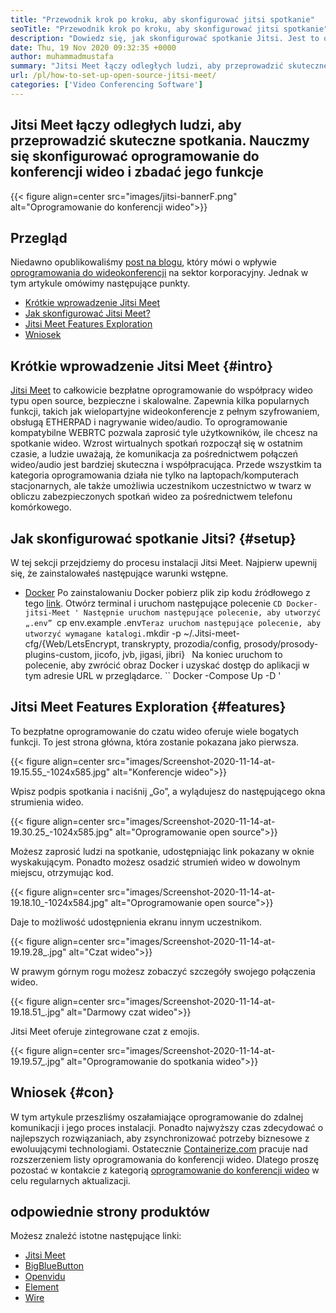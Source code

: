 ```yaml
---
title: "Przewodnik krok po kroku, aby skonfigurować jitsi spotkanie" 
seoTitle: "Przewodnik krok po kroku, aby skonfigurować jitsi spotkanie" 
description: "Dowiedz się, jak skonfigurować spotkanie Jitsi. Jest to oprogramowanie do wideokonferencji typu open source zaprojektowane w celu zaspokojenia potrzeb zdalnych i oferuje potężne funkcje" 
date: Thu, 19 Nov 2020 09:32:35 +0000
author: muhammadmustafa
summary: "Jitsi Meet łączy odległych ludzi, aby przeprowadzić skuteczne spotkania. Dowiedz się, jak skonfigurować to oprogramowanie do konferencji wideo i zbadać jego funkcje" 
url: /pl/how-to-set-up-open-source-jitsi-meet/
categories: ['Video Conferencing Software']
---
```


## Jitsi Meet łączy odległych ludzi, aby przeprowadzić skuteczne spotkania. Nauczmy się skonfigurować oprogramowanie do konferencji wideo i zbadać jego funkcje

{{< figure align=center src="images/jitsi-bannerF.png" alt="Oprogramowanie do konferencji wideo">}}


## Przegląd
Niedawno opublikowaliśmy [post na blogu][1], który mówi o wpływie [oprogramowania do wideokonferencji][2] na sektor korporacyjny. Jednak w tym artykule omówimy następujące punkty.
  * [Krótkie wprowadzenie Jitsi Meet][3]
  * [Jak skonfigurować Jitsi Meet?][4]
  * [Jitsi Meet Features Exploration][5]
  * [Wniosek][6]

## Krótkie wprowadzenie Jitsi Meet {#intro}

[Jitsi Meet][7] to całkowicie bezpłatne oprogramowanie do współpracy wideo typu open source, bezpieczne i skalowalne. Zapewnia kilka popularnych funkcji, takich jak wielopartyjne wideokonferencje z pełnym szyfrowaniem, obsługą ETHERPAD i nagrywanie wideo/audio. To oprogramowanie kompatybilne WEBRTC pozwala zaprosić tyle użytkowników, ile chcesz na spotkanie wideo.
Wzrost wirtualnych spotkań rozpoczął się w ostatnim czasie, a ludzie uważają, że komunikacja za pośrednictwem połączeń wideo/audio jest bardziej skuteczna i współpracująca. Przede wszystkim ta kategoria oprogramowania działa nie tylko na laptopach/komputerach stacjonarnych, ale także umożliwia uczestnikom uczestnictwo w twarz w obliczu zabezpieczonych spotkań wideo za pośrednictwem telefonu komórkowego.

## Jak skonfigurować spotkanie Jitsi? {#setup}

W tej sekcji przejdziemy do procesu instalacji Jitsi Meet. Najpierw upewnij się, że zainstalowałeś następujące warunki wstępne.
  * [Docker][8]
Po zainstalowaniu Docker pobierz plik zip kodu źródłowego z tego [link][9].
Otwórz terminal i uruchom następujące polecenie
`CD Docker-jitsi-Meet '
Następnie uruchom następujące polecenie, aby utworzyć „.env”
`cp env.example .env`
Teraz uruchom następujące polecenie, aby utworzyć wymagane katalogi.
`mkdir -p ~/.Jitsi-meet-cfg/{Web/LetsEncrypt, transkrypty, prozodia/config, prosody/prosody-plugins-custom, jicofo, jvb, jigasi, jibri}` `
Na koniec uruchom to polecenie, aby zwrócić obraz Docker i uzyskać dostęp do aplikacji w tym adresie URL w przeglądarce.
`` Docker -Compose Up -D '

## Jitsi Meet Features Exploration {#features}

To bezpłatne oprogramowanie do czatu wideo oferuje wiele bogatych funkcji. To jest strona główna, która zostanie pokazana jako pierwsza.

{{< figure align=center src="images/Screenshot-2020-11-14-at-19.15.55_-1024x585.jpg" alt="Konferencje wideo">}}

Wpisz podpis spotkania i naciśnij „Go”, a wylądujesz do następującego okna strumienia wideo.

{{< figure align=center src="images/Screenshot-2020-11-14-at-19.30.25_-1024x585.jpg" alt="Oprogramowanie open source">}}

Możesz zaprosić ludzi na spotkanie, udostępniając link pokazany w oknie wyskakującym. Ponadto możesz osadzić strumień wideo w dowolnym miejscu, otrzymując kod.

{{< figure align=center src="images/Screenshot-2020-11-14-at-19.18.10_-1024x584.jpg" alt="Oprogramowanie open source">}}

Daje to możliwość udostępnienia ekranu innym uczestnikom.

{{< figure align=center src="images/Screenshot-2020-11-14-at-19.19.28_.jpg" alt="Czat wideo">}}

W prawym górnym rogu możesz zobaczyć szczegóły swojego połączenia wideo.

{{< figure align=center src="images/Screenshot-2020-11-14-at-19.18.51_.jpg" alt="Darmowy czat wideo">}}

Jitsi Meet oferuje zintegrowane czat z emojis.

{{< figure align=center src="images/Screenshot-2020-11-14-at-19.19.57_.jpg" alt="Oprogramowanie do spotkania wideo">}}


## Wniosek {#con}

W tym artykule przeszliśmy oszałamiające oprogramowanie do zdalnej komunikacji i jego proces instalacji. Ponadto najwyższy czas zdecydować o najlepszych rozwiązaniach, aby zsynchronizować potrzeby biznesowe z ewoluującymi technologiami. Ostatecznie [Containerize.com][10] pracuje nad rozszerzeniem listy oprogramowania do konferencji wideo. Dlatego proszę pozostać w kontakcie z kategorią [oprogramowanie do konferencji wideo][2] w celu regularnych aktualizacji.

## odpowiednie strony produktów
Możesz znaleźć istotne następujące linki:
  * [Jitsi Meet][7]
  * [BigBlueButton][11]
  * [Openvidu][12]
  * [Element][13]
  * [Wire][14]



[1]: https://blog.containerize.com/video-conferencing-software/video-conferencing-apps-how-it-benefits-your-business/
[2]: https://products.containerize.com/video-conferencing/
[3]: #intro
[4]: #setup
[5]: #features
[6]: #con
[7]: https://products.containerize.com/video-conferencing/jitsi
[8]: https://www.docker.com/products/docker-desktop
[9]: https://github.com/jitsi/docker-jitsi-meet/releases/tag/stable-5142
[10]: https://www.containerize.com/
[11]: https://products.containerize.com/video-conferencing/bigbluebutton
[12]: https://products.containerize.com/video-conferencing/openvidu
[13]: https://products.containerize.com/video-conferencing/element
[14]: https://products.containerize.com/video-conferencing/wire
